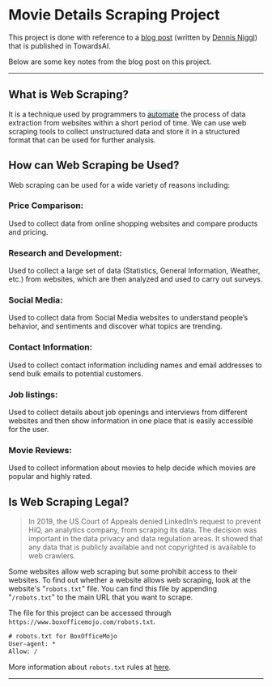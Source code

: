 # Movie Details Scraping Project

This project is done with reference to a [blog post](https://pub.towardsai.net/web-scraping-top-movies-with-python-and-selenium-8c2f0c6a1d69) (written by [Dennis Niggl](https://medium.com/@dniggl?source=post_page-----8c2f0c6a1d69--------------------------------)) that is published in TowardsAI.

Below are some key notes from the blog post on this project.

---

## What is Web Scraping?

It is a technique used by programmers to <ins style = "background-color: RGBA(176, 224, 230, 0.3)">automate</ins> the process of data extraction from websites within a short period of time. We can use web scraping tools to collect unstructured data and store it in a structured format that can be used for further analysis.

## How can Web Scraping be Used?

Web scraping can be used for a wide variety of reasons including:

### Price Comparison:

Used to collect data from online shopping websites and compare products and pricing.

### Research and Development:

Used to collect a large set of data (Statistics, General Information, Weather, etc.) from websites, which are then analyzed and used to carry out surveys.

### Social Media: 

Used to collect data from Social Media websites to understand people’s behavior, and sentiments and discover what topics are trending.

### Contact Information: 

Used to collect contact information including names and email addresses to send bulk emails to potential customers.

### Job listings: 

Used to collect details about job openings and interviews from different websites and then show information in one place that is easily accessible for the user.

### Movie Reviews: 

Used to collect information about movies to help decide which movies are popular and highly rated.

## Is Web Scraping Legal?

> In 2019, the US Court of Appeals denied LinkedIn’s request to prevent HiQ, an analytics company, from scraping its data. The decision was important in the data privacy and data regulation areas. It showed that any data that is publicly available and not copyrighted is available to web crawlers.

Some websites allow web scraping but some prohibit access to their websites. To find out whether a website allows web scraping, look at the website's "`robots.txt`" file. You can find this file by appending "`/robots.txt`" to the main URL that you want to scrape.

The file for this project can be accessed through `https://www.boxofficemojo.com/robots.txt`.

```txt
# robots.txt for BoxOfficeMojo
User-agent: *
Allow: /
```

More information about `robots.txt` rules at [here](https://developers.google.com/search/docs/advanced/robots/create-robots-txt).

---